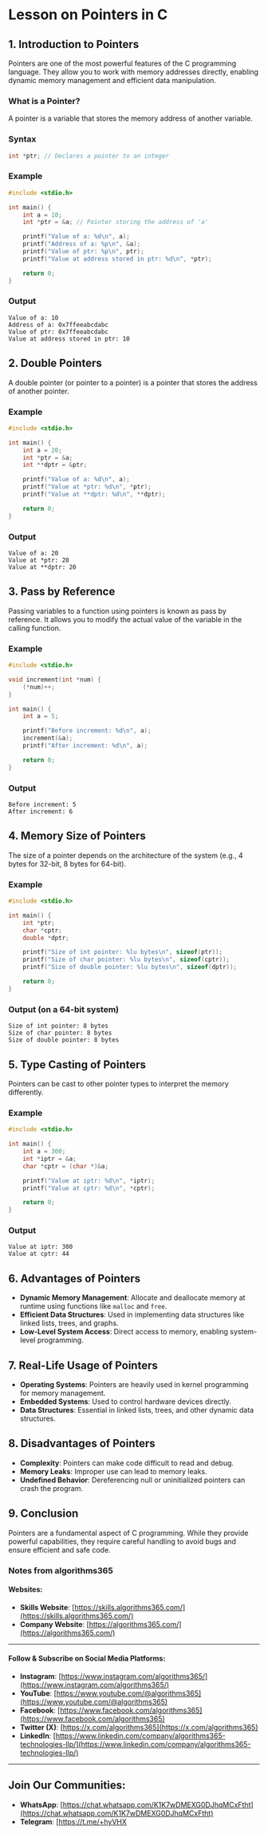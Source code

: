 # Lesson on Pointers in C

## 1. Introduction to Pointers
Pointers are one of the most powerful features of the C programming language. They allow you to work with memory addresses directly, enabling dynamic memory management and efficient data manipulation.

### What is a Pointer?
A pointer is a variable that stores the memory address of another variable.

### Syntax
```c
int *ptr; // Declares a pointer to an integer
```

### Example
```c
#include <stdio.h>

int main() {
    int a = 10;
    int *ptr = &a; // Pointer storing the address of 'a'

    printf("Value of a: %d\n", a);
    printf("Address of a: %p\n", &a);
    printf("Value of ptr: %p\n", ptr);
    printf("Value at address stored in ptr: %d\n", *ptr);

    return 0;
}
```

### Output
```
Value of a: 10
Address of a: 0x7ffeeabcdabc
Value of ptr: 0x7ffeeabcdabc
Value at address stored in ptr: 10
```

## 2. Double Pointers
A double pointer (or pointer to a pointer) is a pointer that stores the address of another pointer.

### Example
```c
#include <stdio.h>

int main() {
    int a = 20;
    int *ptr = &a;
    int **dptr = &ptr;

    printf("Value of a: %d\n", a);
    printf("Value at *ptr: %d\n", *ptr);
    printf("Value at **dptr: %d\n", **dptr);

    return 0;
}
```

### Output
```
Value of a: 20
Value at *ptr: 20
Value at **dptr: 20
```

## 3. Pass by Reference
Passing variables to a function using pointers is known as pass by reference. It allows you to modify the actual value of the variable in the calling function.

### Example
```c
#include <stdio.h>

void increment(int *num) {
    (*num)++;
}

int main() {
    int a = 5;

    printf("Before increment: %d\n", a);
    increment(&a);
    printf("After increment: %d\n", a);

    return 0;
}
```

### Output
```
Before increment: 5
After increment: 6
```

## 4. Memory Size of Pointers
The size of a pointer depends on the architecture of the system (e.g., 4 bytes for 32-bit, 8 bytes for 64-bit).

### Example
```c
#include <stdio.h>

int main() {
    int *ptr;
    char *cptr;
    double *dptr;

    printf("Size of int pointer: %lu bytes\n", sizeof(ptr));
    printf("Size of char pointer: %lu bytes\n", sizeof(cptr));
    printf("Size of double pointer: %lu bytes\n", sizeof(dptr));

    return 0;
}
```

### Output (on a 64-bit system)
```
Size of int pointer: 8 bytes
Size of char pointer: 8 bytes
Size of double pointer: 8 bytes
```

## 5. Type Casting of Pointers
Pointers can be cast to other pointer types to interpret the memory differently.

### Example
```c
#include <stdio.h>

int main() {
    int a = 300;
    int *iptr = &a;
    char *cptr = (char *)&a;

    printf("Value at iptr: %d\n", *iptr);
    printf("Value at cptr: %d\n", *cptr);

    return 0;
}
```

### Output
```
Value at iptr: 300
Value at cptr: 44
```

## 6. Advantages of Pointers
- **Dynamic Memory Management**: Allocate and deallocate memory at runtime using functions like `malloc` and `free`.
- **Efficient Data Structures**: Used in implementing data structures like linked lists, trees, and graphs.
- **Low-Level System Access**: Direct access to memory, enabling system-level programming.

## 7. Real-Life Usage of Pointers
- **Operating Systems**: Pointers are heavily used in kernel programming for memory management.
- **Embedded Systems**: Used to control hardware devices directly.
- **Data Structures**: Essential in linked lists, trees, and other dynamic data structures.

## 8. Disadvantages of Pointers
- **Complexity**: Pointers can make code difficult to read and debug.
- **Memory Leaks**: Improper use can lead to memory leaks.
- **Undefined Behavior**: Dereferencing null or uninitialized pointers can crash the program.

## 9. Conclusion
Pointers are a fundamental aspect of C programming. While they provide powerful capabilities, they require careful handling to avoid bugs and ensure efficient and safe code.

### Notes from algorithms365

#### Websites:
- **Skills Website**: [https://skills.algorithms365.com/](https://skills.algorithms365.com/)  
- **Company Website**: [https://algorithms365.com/](https://algorithms365.com/)  

---

#### Follow & Subscribe on Social Media Platforms:
- **Instagram**: [https://www.instagram.com/algorithms365/](https://www.instagram.com/algorithms365/)  
- **YouTube**: [https://www.youtube.com/@algorithms365](https://www.youtube.com/@algorithms365)  
- **Facebook**: [https://www.facebook.com/algorithms365](https://www.facebook.com/algorithms365)  
- **Twitter (X)**: [https://x.com/algorithms365](https://x.com/algorithms365)  
- **LinkedIn**: [https://www.linkedin.com/company/algorithms365-technologies-llp/](https://www.linkedin.com/company/algorithms365-technologies-llp/)  

---

## Join Our Communities:
- **WhatsApp**: [https://chat.whatsapp.com/K1K7wDMEXG0DJhqMCxFtht](https://chat.whatsapp.com/K1K7wDMEXG0DJhqMCxFtht)  
- **Telegram**: [https://t.me/+hyVHX
